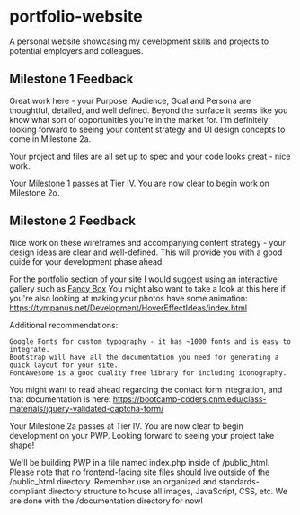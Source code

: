 # portfolio-website
A personal website showcasing my development skills and projects to potential employers and colleagues.

## Milestone 1 Feedback
Great work here - your Purpose, Audience, Goal and Persona are thoughtful, detailed, and well defined. Beyond the surface it seems like you know what sort of opportunities you're in the market for. I'm definitely looking forward to seeing your content strategy and UI design concepts to come in Milestone 2a.

Your project and files are all set up to spec and your code looks great - nice work.

Your Milestone 1 passes at Tier IV. You are now clear to begin work on Milestone 2α.


## Milestone 2 Feedback
Nice work on these wireframes and accompanying content strategy - your design ideas are clear and well-defined. This will provide you with a good guide for your development phase ahead.

For the portfolio section of your site I would suggest using an interactive gallery such as [Fancy Box](http://fancyapps.com/fancybox/3/)
You might also want to take a look at this here if you're also looking at making your photos have some animation: https://tympanus.net/Development/HoverEffectIdeas/index.html

Additional recommendations:

    Google Fonts for custom typography - it has ~1000 fonts and is easy to integrate.
    Bootstrap will have all the documentation you need for generating a quick layout for your site.
    FontAwesome is a good quality free library for including iconography.

You might want to read ahead regarding the contact form integration, and that documentation is here: https://bootcamp-coders.cnm.edu/class-materials/jquery-validated-captcha-form/

Your Milestone 2a passes at Tier IV. You are now clear to begin development on your PWP. Looking forward to seeing your project take shape!

We'll be building PWP in a file named index.php inside of /public_html. Please note that no frontend-facing site files should live outside of the /public_html directory. Remember use an organized and standards-compliant directory structure to house all images, JavaScript, CSS, etc. We are done with the /documentation directory for now!
